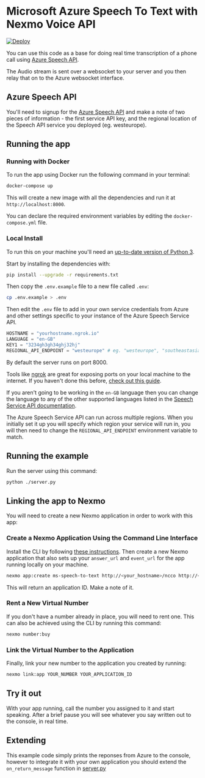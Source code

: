# Microsoft Azure Speech To Text with Nexmo Voice API

[![Deploy](https://www.herokucdn.com/deploy/button.svg)](https://nexmo.dev/azure-nexmo-speechtotext-install)

You can use this code as a base for doing real time transcription of a phone call using [Azure Speech API](https://azure.microsoft.com/en-us/services/cognitive-services/speech-to-text/).

The Audio stream is sent over a websocket to your server and you then relay that on to the Azure websocket interface.

## Azure Speech API

You'll need to signup for the [Azure Speech API](https://azure.microsoft.com/en-us/services/cognitive-services/speech-to-text/) and make a note of two pieces of information - the first service API key, and the regional location of the Speech API service you deployed (eg. westeurope).

## Running the app

### Running with Docker

To run the app using Docker run the following command in your terminal:

```bash
docker-compose up
```

This will create a new image with all the dependencies and run it at `http://localhost:8000`.

You can declare the required environment variables by editing the `docker-compose.yml` file.

### Local Install

To run this on your machine you'll need an [up-to-date version of Python 3](https://www.python.org/downloads/).

Start by installing the dependencies with:

```bash
pip install --upgrade -r requirements.txt
```

Then copy the `.env.example` file to a new file called `.env`:

```bash
cp .env.example > .env
```

Then edit the `.env` file to add in your own service credentials from Azure and other settings specific to your instance of the Azure Speech Service API.

```python
HOSTNAME = "yourhostname.ngrok.io"
LANGUAGE = "en-GB"
KEY1 = "3234gh3gh34ghj32hj"
REGIONAL_API_ENDPOINT = "westeurope" # eg. "westeurope", "southeastasia", "uswest"
```

By default the server runs on port 8000.

Tools like [ngrok](https://ngrok.com/) are great for exposing ports on your local machine to the internet. If you haven't done this before, [check out this guide](https://www.nexmo.com/blog/2017/07/04/local-development-nexmo-ngrok-tunnel-dr/).

If you aren't going to be working in the `en-GB` language then you can change the language to any of the other supported languages listed in the [Speech Service API documentation](https://docs.microsoft.com/en-us/azure/cognitive-services/speech-service/language-support).

The Azure Speech Service API can run across multiple regions. When you initially set it up you will specify which region your service will run in, you will then need to change the `REGIONAL_API_ENDPOINT` environment variable to match.

## Running the example

Run the server using this command:

```bash
python ./server.py
```

## Linking the app to Nexmo

You will need to create a new Nexmo application in order to work with this app:

### Create a Nexmo Application Using the Command Line Interface

Install the CLI by following [these instructions](https://github.com/Nexmo/nexmo-cli#installation). Then create a new Nexmo application that also sets up your `answer_url` and `event_url` for the app running locally on your machine.

```bash
nexmo app:create ms-speech-to-text http://<your_hostname>/ncco http://<your_hostname>/event
```

This will return an application ID. Make a note of it.

### Rent a New Virtual Number

If you don't have a number already in place, you will need to rent one. This can also be achieved using the CLI by running this command:

```bash
nexmo number:buy
```

### Link the Virtual Number to the Application

Finally, link your new number to the application you created by running:

```bash
nexmo link:app YOUR_NUMBER YOUR_APPLICATION_ID
```

## Try it out

With your app running, call the number you assigned to it and start speaking. After a brief pause you will see whatever you say written out to the console, in real time.

## Extending

This example code simply prints the reponses from Azure to the console, however to integrate it with your own application you should extend the `on_return_message` function in [server.py](https://github.com/nexmo-community/voice-microsoft-speechtotext/blob/master/server.py#L115)
